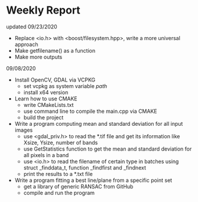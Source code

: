 # Weekly Report

updated 09/23/2020

* Replace <io.h> with <boost/filesystem.hpp>, write a more universal approach
* Make getfilename() as a function
* Make more outputs



09/08/2020

- Install OpenCV, GDAL via VCPKG
  - set vcpkg as system variable *path*
  - install x64 version
- Learn how to use CMAKE
  - write CMakeLists.txt
  - use command line to compile the main.cpp via CMAKE
  - build the project
- Write a program computing mean and standard deviation for all input images
  - use <gdal_priv.h> to read the *.tif file and get its information like Xsize, Ysize, number of bands
  - use GetStatistics function to get the mean and standard deviation for all pixels in a band
  - use <io.h> to read the filename of certain type in batches using struct _finddata_t, function _findfirst and _findnext
  - print the results to a *.txt file
- Write a program fitting a best line/plane from a specific point set
  - get a library of generic RANSAC from GitHub
  - compile and run the program